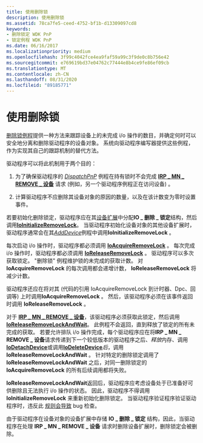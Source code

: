 ```yaml
---
title: 使用删除锁
description: 使用删除锁
ms.assetid: 78ca7fe5-ceed-4752-bf1b-d13309097cd8
keywords:
- 删除锁定 WDK PnP
- 锁定例程 WDK PnP
ms.date: 06/16/2017
ms.localizationpriority: medium
ms.openlocfilehash: 3f99c4042fce4ea9faf59a99c3f9de0c8b756e42
ms.sourcegitcommit: e769619bd37e04762c77444e8b4ce9fe86ef09cb
ms.translationtype: MT
ms.contentlocale: zh-CN
ms.lasthandoff: 08/31/2020
ms.locfileid: "89185771"
---
```

# <a name="using-remove-locks"></a>使用删除锁





[删除锁例程](/windows-hardware/drivers/ddi/index)提供一种方法来跟踪设备上的未完成 i/o 操作的数目，并确定何时可以安全地分离和删除驱动程序的设备对象。 系统向驱动程序编写器提供这些例程，作为实现其自己的跟踪机制的替代方法。

驱动程序可以将此机制用于两个目的：

1.  为了确保驱动程序的 [*DispatchPnP*](/windows-hardware/drivers/ddi/wdm/nc-wdm-driver_dispatch) 例程在持有锁时不会完成 [**IRP \_ MN \_ REMOVE \_ 设备**](./irp-mn-remove-device.md) 请求 (例如，另一个驱动程序例程正在访问设备) 。

2.  计算驱动程序不应删除其设备对象的原因的数量，以及在该计数变为零时设置事件。

若要初始化删除锁定，驱动程序应在其[设备扩展](device-extensions.md)中分配**IO \_ 删除 \_ 锁定**结构，然后调用[**IoInitializeRemoveLock**](/windows-hardware/drivers/ddi/wdm/nf-wdm-ioinitializeremovelock)。 当驱动程序初始化设备对象的其他设备扩展时，驱动程序通常会在其[*AddDevice*](/windows-hardware/drivers/ddi/wdm/nc-wdm-driver_add_device)例程中调用**IoInitializeRemoveLock** 。

每次启动 i/o 操作时，驱动程序都必须调用 [**IoAcquireRemoveLock**](/windows-hardware/drivers/ddi/wdm/nf-wdm-ioacquireremovelock) 。 每次完成 i/o 操作时，驱动程序都必须调用 [**IoReleaseRemoveLock**](/windows-hardware/drivers/ddi/wdm/nf-wdm-ioreleaseremovelock) 。 驱动程序可以多次获取锁定。 "删除锁" 例程维护锁的未完成的获取计数。 对 **IoAcquireRemoveLock** 的每次调用都会递增计数， **IoReleaseRemoveLock** 将减少计数。

驱动程序还应在将对其 (代码的引用 IoAcquireRemoveLock 到计时器、Dpc、回调等) 上时调用**IoAcquireRemoveLock** 。 然后，该驱动程序必须在该事件返回时调用 **IoReleaseRemoveLock** 。

对于 [**IRP \_ MN \_ REMOVE \_ 设备**](./irp-mn-remove-device.md)，该驱动程序必须获取此锁定，然后调用 [**IoReleaseRemoveLockAndWait**](/windows-hardware/drivers/ddi/wdm/nf-wdm-ioreleaseremovelockandwait)。 此例程不会返回，直到释放了锁定的所有未完成的获取。 若要允许排队 i/o 操作完成，每个驱动程序应在将**IRP \_ MN \_ REMOVE \_ 设备**请求传递到下一个较低版本的驱动程序之后、*释放*内存、调用[**IoDetachDevice**](/windows-hardware/drivers/ddi/wdm/nf-wdm-iodetachdevice)或调用[**IoDeleteDevice**](/windows-hardware/drivers/ddi/wdm/nf-wdm-iodeletedevice)*后*，调用**IoReleaseRemoveLockAndWait** 。 针对特定的删除锁定调用了 **IoReleaseRemoveLockAndWait** 之后，对同一删除锁定的 **IoAcquireRemoveLock** 的所有后续调用都将失败。

**IoReleaseRemoveLockAndWait**返回后，驱动程序应考虑设备处于已准备好可供删除且无法执行 i/o 操作的状态。 因此，驱动程序不得调用 **IoInitializeRemoveLock** 来重新初始化删除锁定。 当驱动程序验证程序验证驱动程序时，违反此 [规则会导致](../devtest/driver-verifier.md) bug 检查。

由于驱动程序在设备对象的设备扩展中存储 **IO \_ 删除 \_ 锁定** 结构，因此，当驱动程序在处理 **IRP \_ MN \_ REMOVE \_ 设备** 请求时删除设备扩展时，删除锁定会被删除。

 

